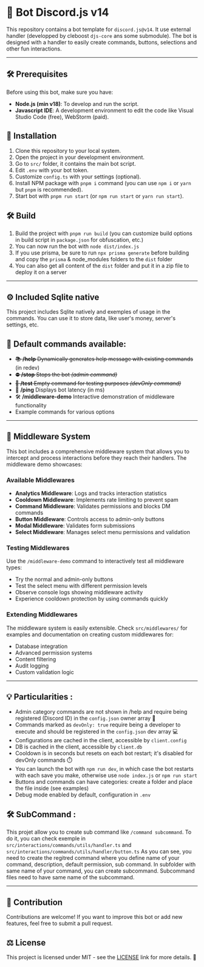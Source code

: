 # 🤖 Bot Discord.js v14

This repository contains a bot template for `discord.js@v14`. It use external handler (developped by cleboost `djs-core` ans some submodule). The bot is designed with a handler to easily create commands, buttons, selections and other fun interactions.

---

## 🛠️ Prerequisites

Before using this bot, make sure you have:

- **Node.js (min v18)**: To develop and run the script.
- **Javascript IDE**: A development environment to edit the code like Visual Studio Code (free), WebStorm (paid).

## 🚀 Installation

1. Clone this repository to your local system.
2. Open the project in your development environment.
4. Go to `src/` folder, it contains the main bot script.
3. Edit `.env` with your bot token.
4. Customize `config.ts` with your settings (optional).
4. Install NPM package with `pnpm i` command (you can use `npm i` or `yarn` but `pnpm` is recommended).
5. Start bot with `pnpm run start` (or `npm run start` or `yarn run start`).

## 🛠️ Build 

1. Build the project with `pnpm run build` (you can customize build options in build script in `package.json` for obfuscation, etc.)
2. You can now run the bot with `node dist/index.js`
3. If you use prisma, be sure to run `npx prisma generate` before building and copy the `prisma` & node_modules folders to the `dist` folder
4. You can also get all content of the `dist` folder and put it in a zip file to deploy it on a server

---

## ⚙️ Included Sqlite native

This project includes Sqlite natively and exemples of usage in the commands. You can use it to store data, like user's money, server's settings, etc.

## 📜 Default commands available:

- ~~📚 **/help** Dynamically generates help message with existing commands~~ (in redev)
- ~~⛔ **/stop** Stops the bot *(admin command)*~~
- ~~🧪 **/test** Empty command for testing purposes *(devOnly command)*~~
- 🏓 **/ping** Displays bot latency (in ms)
- 🛠️ **/middleware-demo** Interactive demonstration of middleware functionality
- Example commands for various options

---

## 🔧 Middleware System

This bot includes a comprehensive middleware system that allows you to intercept and process interactions before they reach their handlers. The middleware demo showcases:

### Available Middlewares
- **Analytics Middleware**: Logs and tracks interaction statistics
- **Cooldown Middleware**: Implements rate limiting to prevent spam
- **Command Middleware**: Validates permissions and blocks DM commands
- **Button Middleware**: Controls access to admin-only buttons
- **Modal Middleware**: Validates form submissions
- **Select Middleware**: Manages select menu permissions and validation

### Testing Middlewares
Use the `/middleware-demo` command to interactively test all middleware types:
- Try the normal and admin-only buttons
- Test the select menu with different permission levels
- Observe console logs showing middleware activity
- Experience cooldown protection by using commands quickly

### Extending Middlewares
The middleware system is easily extensible. Check `src/middlewares/` for examples and documentation on creating custom middlewares for:
- Database integration
- Advanced permission systems
- Content filtering
- Audit logging
- Custom validation logic

---

## 💡 Particularities :

- Admin category commands are not shown in /help and require being registered (Discord ID) in the `config.json` owner array 👑
- Commands marked as `devOnly: true` require being a developer to execute and should be registered in the `config.json` dev array 💻
- Configurations are cached in the client, accessible by `client.config`
- DB is cached in the client, accessible by `client.db`
- Cooldown is in seconds but resets on each bot restart; it's disabled for devOnly commands ⏱️
- You can launch the bot with `npm run dev`, in which case the bot restarts with each save you make, otherwise use `node index.js` or `npm run start`
- Buttons and commands can have categories: create a folder and place the file inside (see examples)
- Debug mode enabled by default, configuration in `.env`

## 🛠️ SubCommand :

This projet allow you to create sub command like `/command subcommand`. To do it, you can check exemple in `src/interactions/commands/utils/handler.ts` and `src/interactions/commands/utils/handler/button.ts`
As you can see, you need to create the regitred command where you define name of your command, description, default permission, sub command. In subfolder with same name of your command, you can create subcommand. Subcommand files need to have same name of the subcommand.

---

## 🤝 Contribution

Contributions are welcome! If you want to improve this bot or add new features, feel free to submit a pull request.

## ⚖️ License

This project is licensed under MIT - see the [LICENSE](https://github.com/here-template/Bot-Discord/blob/main/LICENSE) link for more details. 📜
